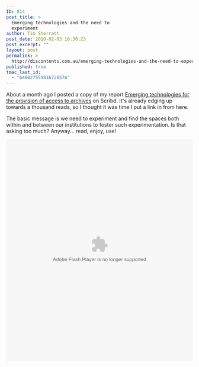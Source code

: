 ```yaml
---
ID: 814
post_title: >
  Emerging technologies and the need to
  experiment
author: Tim Sherratt
post_date: 2010-02-03 16:30:23
post_excerpt: ""
layout: post
permalink: >
  http://discontents.com.au/emerging-technologies-and-the-need-to-experiment/
published: true
tmac_last_id:
  - "640027559816728576"
---
```

About a month ago I posted a copy of my report <a href="http://www.scribd.com/doc/24402148/Emerging-technologies-for-the-provision-of-access-to-archives-issues-challenges-and-ideas">Emerging technologies for the provision of access to archives</a> on Scribd. It's already edging up towards a thousand reads, so I thought it was time I put a link in from here. 

The basic message is we need to experiment and find the spaces both within and between our institutions to foster such experimentation. Is that asking too much? Anyway... read, enjoy, use!

<object id="doc_178960182596690" name="doc_178960182596690" height="600" width="100%" type="application/x-shockwave-flash" data="http://d1.scribdassets.com/ScribdViewer.swf" style="outline:none;" >		<param name="movie" value="http://d1.scribdassets.com/ScribdViewer.swf">		<param name="wmode" value="opaque"> 		<param name="bgcolor" value="#ffffff"> 		<param name="allowFullScreen" value="true"> 		<param name="allowScriptAccess" value="always"> 		<param name="FlashVars" value="document_id=24402148&access_key=key-yzpzm303w8owl3o60ef&page=1&viewMode=list"> 	</object>